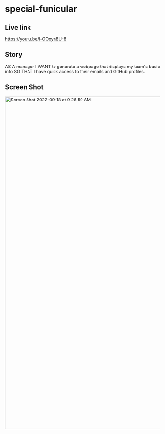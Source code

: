# special-funicular

## Live link

https://youtu.be/l-OOxyn8U-8

## Story

AS A manager
I WANT to generate a webpage that displays my team's basic info
SO THAT I have quick access to their emails and GitHub profiles.

## Screen Shot

<img width="1080" alt="Screen Shot 2022-09-18 at 9 26 59 AM" src="https://user-images.githubusercontent.com/103855578/190912168-9e0f4202-9768-4d74-9efd-71e9f7fb046d.png">
